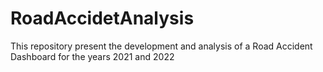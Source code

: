 # RoadAccidetAnalysis
This repository present the development and analysis of a Road Accident Dashboard for the years 2021 and 2022
